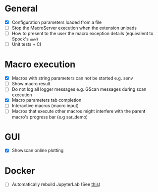 # General

- [x] Configuration parameters loaded from a file
- [ ] Stop the MacroServer execution when the extension unloads
- [ ] How to present to the user the macro exception details (equivalent to Spock's `www`)
- [ ] Unit tests + CI

# Macro execution

- [x] Macros with string parameters can not be started e.g. senv
- [ ] Show macro result
- [ ] Do not log all logger messages e.g. GScan messages during scan execution
- [x] Macro parameters tab completion
- [ ] Interactive macros (macro input)
- [ ] Macros that execute other macros might interfere with the parent macro's progress bar (e.g sar_demo)

# GUI

- [x] Showscan online plotting

# Docker
- [ ] Automatically rebuild JupyterLab (See [this](https://github.com/plotly/jupyter-dash#jupyterlab-support))